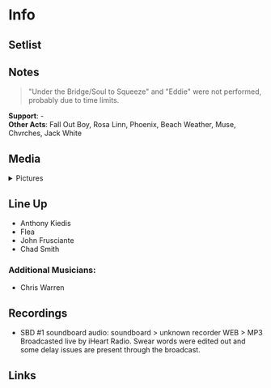 # Info

## Setlist

## Notes

> "Under the Bridge/Soul to Squeeze" and "Eddie" were not performed, probably due to time limits.

**Support**: -
<br>
**Other Acts**: Fall Out Boy, Rosa Linn, Phoenix, Beach Weather, Muse, Chvrches, Jack White

## Media 

<details>
  <summary>Pictures</summary>
  <img alt="Setlist" title="Setlist" src="20230114.jpg" height="200" />
</details>

## Line Up

* Anthony Kiedis
* Flea
* John Frusciante
* Chad Smith

### Additional Musicians:

* Chris Warren

## Recordings

* SBD #1 soundboard audio: soundboard > unknown recorder WEB > MP3 Broadcasted live by iHeart Radio. Swear words were edited out and some delay issues are present through the broadcast.

## Links